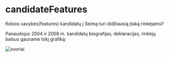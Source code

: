 candidateFeatures
=================

Kokios savybės(features) kandidatų į Seimą turi didžiausią įtaką rinkėjams? 

Panaudojus 2004 ir 2008 m. kandidatų biografijas, deklaracijas, rinkėjų balsus gauname tokį grafiką:

![svoriai](http://dl.dropbox.com/u/6360678/blog/savybes.png)